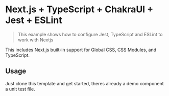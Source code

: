# Next.js + TypeScript + ChakraUI + Jest + ESLint

> This example shows how to configure Jest, TypeScript and ESLint to work with Nextjs

This includes Next.js built-in support for Global CSS, CSS Modules, and TypeScript.

## Usage

Just clone this template and get started, theres already a demo component a unit test file.
